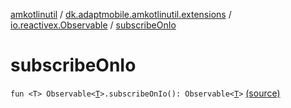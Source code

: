 [amkotlinutil](../../index.md) / [dk.adaptmobile.amkotlinutil.extensions](../index.md) / [io.reactivex.Observable](index.md) / [subscribeOnIo](./subscribe-on-io.md)

# subscribeOnIo

`fun <T> Observable<`[`T`](subscribe-on-io.md#T)`>.subscribeOnIo(): Observable<`[`T`](subscribe-on-io.md#T)`>` [(source)](https://github.com/adaptmobile-organization/amkotlinutil/tree/master/amkotlinutil/amkotlinutil/src/main/java/dk/adaptmobile/amkotlinutil/extensions/RxExtensions.kt#L39)